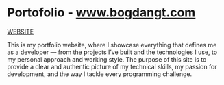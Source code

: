 # Portofolio - www.bogdangt.com

[WEBSITE](https://www.bogdangt.com)

This is my portfolio website, where I showcase everything that defines me as a developer — from the projects I’ve built and the technologies I use, to my personal approach and working style. The purpose of this site is to provide a clear and authentic picture of my technical skills, my passion for development, and the way I tackle every programming challenge.
